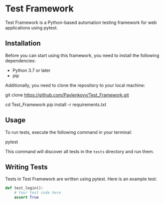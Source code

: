 # Test Framework

Test Framework is a Python-based automation testing framework for web applications using pytest.

## Installation

Before you can start using this framework, you need to install the following dependencies:

* Python 3.7 or later
* pip

Additionally, you need to clone the repository to your local machine:

git clone https://github.com/Pavlenkovv/Test_Framework.git

cd Test_Framework
pip install -r requirements.txt


## Usage

To run tests, execute the following command in your terminal:

pytest


This command will discover all tests in the `tests` directory and run them.

## Writing Tests

Tests in Test Framework are written using pytest. Here is an example test:

```python
def test_login():
    # Your test code here
    assert True
